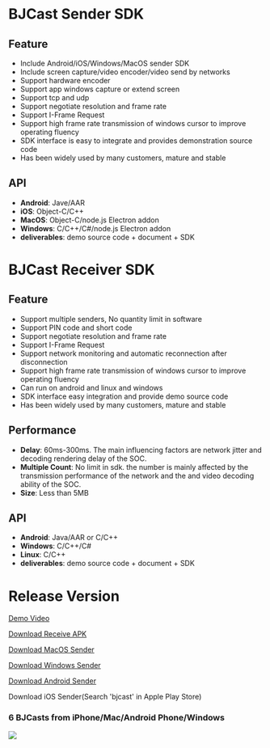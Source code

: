 # BJCast Sender SDK

## Feature

* Include Android/iOS/Windows/MacOS sender SDK 
* Include screen capture/video encoder/video send by networks
* Support hardware encoder
* Support app windows capture or extend screen  
* Support tcp and udp
* Support negotiate resolution and frame rate      
* Support I-Frame Request    
* Support high frame rate transmission of windows cursor to improve operating fluency
* SDK interface is easy to integrate and provides demonstration source code      
* Has been widely used by many customers, mature and stable                   

## API

* **Android**: Jave/AAR 
* **iOS**: Object-C/C++
* **MacOS**: Object-C/node.js Electron addon
* **Windows**: C/C++/C#/node.js Electron addon  
* **deliverables**: demo source code + document + SDK    

# BJCast Receiver SDK    

## Feature  

* Support multiple senders, No quantity limit in software  
* Support PIN code and short code
* Support negotiate resolution and frame rate
* Support I-Frame Request
* Support network monitoring and automatic reconnection after disconnection
* Support high frame rate transmission of windows cursor to improve operating fluency
* Can run on android and linux and windows
* SDK interface easy integration and provide demo source code
* Has been widely used by many customers, mature and stable  

## Performance

* **Delay**: 60ms-300ms. The main influencing factors are network jitter and decoding rendering delay of the SOC.
* **Multiple Count**: No limit in sdk. the number  is mainly affected by the transmission performance of the network and the and video decoding ability of the SOC.
* **Size**: Less than 5MB

## API

* **Android**: Java/AAR or C/C++
* **Windows**: C/C++/C#
* **Linux**: C/C++
* **deliverables**: demo source code + document + SDK

# Release Version

[Demo Video](https://youtu.be/Un5bajkEqag)

[Download Receive APK](https://github.com/WirelessPresentation/WirelessDisplay/releases/download/latest/BJCastTV.apk)

[Download MacOS Sender](https://github.com/WirelessPresentation/WirelessDisplay-SDK/releases/download/send/BJCast-2.0.24.dmg)

[Download Windows Sender](https://github.com/WirelessPresentation/WirelessDisplay-SDK/releases/download/send/BJCast_setup_2.1.19.exe)

[Download Android Sender](https://github.com/WirelessPresentation/WirelessDisplay-SDK/releases/download/send/BJCast-v2.2.2.apk)

Download iOS Sender(Search 'bjcast' in Apple Play Store)

### 6 BJCasts from iPhone/Mac/Android Phone/Windows
![](https://github.com/WirelessPresentation/WirelessDisplay-SDK/blob/main/zimg/bjcast-6.jpg)
